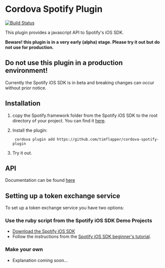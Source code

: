 # Cordova Spotify Plugin

[![Build Status](https://travis-ci.org/timflapper/cordova-spotify-plugin.svg?branch=master)](https://travis-ci.org/timflapper/cordova-spotify-plugin)

This plugin provides a javascript API to Spotify's iOS SDK.

**Beware! this plugin is in a very early (alpha) stage. Please try it out but do not use for production.**

## Do not use this plugin in a production environment!
Currently the Spotify iOS SDK is in beta and breaking changes can occur without prior notice.

## Installation

1. copy the Spotify.framework folder from the Spotify iOS SDK to the root directory of your project. You can find it [here](https://github.com/spotify/ios-sdk/releases).
	
2. Install the plugin:

		cordova plugin add https://github.com/timflapper/cordova-spotify-plugin

3. Try it out.

## API

Documentation can be found [here](https://github.com/timflapper/cordova-plugin-spotify/wiki/API)

## Setting up a token exchange service

To set up a token exchange service you have two options:

### Use the ruby script from the Spotify iOS SDK Demo Projects

- [Download the Spotify iOS SDK](https://github.com/spotify/ios-sdk/releases)
- Follow the instructions from the [Spotify iOS SDK beginner's tutorial](https://developer.spotify.com/technologies/spotify-ios-sdk/tutorial/).	

### Make your own

- Explanation coming soon...